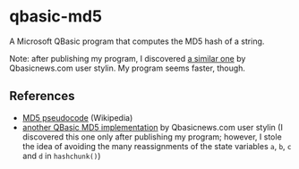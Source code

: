 # qbasic-md5
A Microsoft QBasic program that computes the MD5 hash of a string.

Note: after publishing my program, I discovered [a similar one](http://forum.qbasicnews.com/index.php?topic=13371.0) by Qbasicnews.com user stylin. My program seems faster, though.

## References
* [MD5 pseudocode](http://en.wikipedia.org/wiki/MD5#Pseudocode) (Wikipedia)
* [another QBasic MD5 implementation](http://forum.qbasicnews.com/index.php?topic=13371.0) by Qbasicnews.com user stylin (I discovered this one only after publishing my program; however, I stole the idea of avoiding the many reassignments of the state variables `a`, `b`, `c` and `d` in `hashchunk()`)
